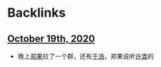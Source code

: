 
# Backlinks
## [October 19th, 2020](<October 19th, 2020.md>)
- 晚上[郑果](<郑果.md>)拉了一个群，还有[于浩](<于浩.md>)，郑果说听[许嵩](<许嵩.md>)的

